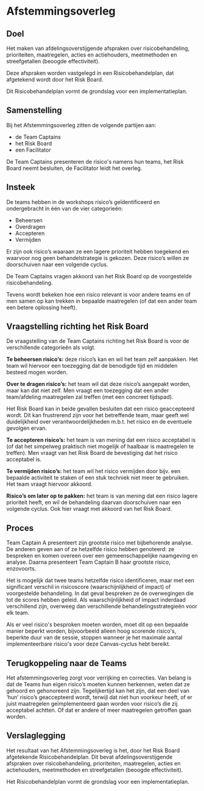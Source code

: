 # Afstemmingsoverleg

## Doel

Het maken van afdelingsoverstijgende afspraken over risicobehandeling, prioriteiten, maatregelen, acties en actiehouders, meetmethoden en streefgetallen (beoogde effectiviteit).

Deze afspraken worden vastgelegd in een Risicobehandelplan, dat afgetekend wordt door het Risk Board.

Dit Risicobehandelplan vormt de grondslag voor een implementatieplan.

## Samenstelling

Bij het Afstemmingsoverleg zitten de volgende partijen aan:

* de Team Captains
* het Risk Board
* een Facilitator

De Team Captains presenteren de risico's namens hun teams, het Risk Board neemt besluiten, de Facilitator leidt het overleg.

## Insteek

De teams hebben in de workshops risico’s geïdentificeerd en ondergebracht in één van de vier categorieën:

* Beheersen
* Overdragen
* Accepteren
* Vermijden

Er zijn ook risico’s waaraan ze een lagere prioriteit hebben toegekend en waarvoor nog geen behandelstrategie is gekozen. Deze risico’s willen ze doorschuiven naar een volgende cyclus.

De Team Captains vragen akkoord van het Risk Board op de voorgestelde risicobehandeling.

Tevens wordt bekeken hoe een risico relevant is voor andere teams en of men samen op kan trekken in bepaalde maatregelen (of dat een ander team een betere oplossing heeft).

## Vraagstelling richting het Risk Board

De vraagstelling van de Team Captains richting het Risk Board is voor de verschillende categorieën als volgt.

**Te beheersen risico’s:** deze risico’s kan en wil het team zelf aanpakken. Het team wil hiervoor een toezegging dat de benodigde tijd en middelen besteed mogen worden.

**Over te dragen risico’s:** het team wil dat deze risico’s aangepakt worden, maar kan dat niet zelf. Men vraagt een toezegging dat een ander team/afdeling maatregelen zal treffen (met een concreet tijdspad).

Het Risk Board kan in beide gevallen besluiten dat een risico geaccepteerd wordt. Dit kan frustrerend zijn voor het betreffende team, maar geeft wel duidelijkheid over verantwoordelijkheden m.b.t. het risico en de eventuele gevolgen ervan.

**Te accepteren risico’s:** het team is van mening dat een risico acceptabel is (of dat het simpelweg praktisch niet mogelijk of haalbaar is maatregelen te treffen). Men vraagt van het Risk Board de bevestiging dat het risico acceptabel is.

**Te vermijden risico’s:** het team wil het risico vermijden door bijv. een bepaalde activiteit te staken of een stuk techniek niet meer te gebruiken. Het team vraagt hiervoor akkoord.

**Risico’s om later op te pakken:** het team is van mening dat een risico lagere prioriteit heeft, en wil de behandeling daarvan doorschuiven naar een volgende cyclus. Ook hier vraagt met akkoord van het Risk Board.

## Proces

Team Captain A presenteert zijn grootste risico met bijbehorende analyse. De anderen geven aan of ze hetzelfde risico hebben genoteerd: ze bespreken en komen overeen over een gemeenschappelijke naamgeving en analyse. Daarna presenteert Team Captain B haar grootste risico, enzovoorts.

Het is mogelijk dat twee teams hetzelfde risico identificeren, maar met een significant verschil in risicoscore (waarschijnlijkheid of impact) of voorgestelde behandeling. In dat geval bespreken ze de overwegingen die tot de scores hebben geleid. Als waarschijnlijkheid of impact inderdaad verschillend zijn, overweeg dan verschillende behandelingsstrategieën voor elk team.

Als er veel risico's besproken moeten worden, moet dit op een bepaalde manier beperkt worden, bijvoorbeeld alleen hoog scorende risico's, beperkte duur van de sessie, stoppen wanneer je het maximale aantal implementeerbare risico's voor deze Canvas-cyclus hebt bereikt.

## Terugkoppeling naar de Teams

Het afstemmingsoverleg zorgt voor verrijking en correcties. Van belang is dat de Teams hun eigen risico’s moeten kunnen herkennen, weten dat ze gehoord en gehonoreerd zijn. Tegelijkertijd kan het zijn, dat een deel van ‘hun’ risico’s geaccepteerd wordt, terwijl dat niet hun voorkeur heeft, of er juist maatregelen geïmplementeerd gaan worden voor risico’s die zij acceptabel achtten. Of dat er andere of meer maatregelen getroffen gaan worden.

## Verslaglegging

Het resultaat van het Afstemmingsoverleg is het, door het Risk Board afgetekende Risicobehandelplan. Dit bevat afdelingsoverstijgende afspraken over risicobehandeling, prioriteiten, maatregelen, acties en actiehouders, meetmethoden en streefgetallen (beoogde effectiviteit).

Het Risicobehandelplan vormt de grondslag voor een implementatieplan.
